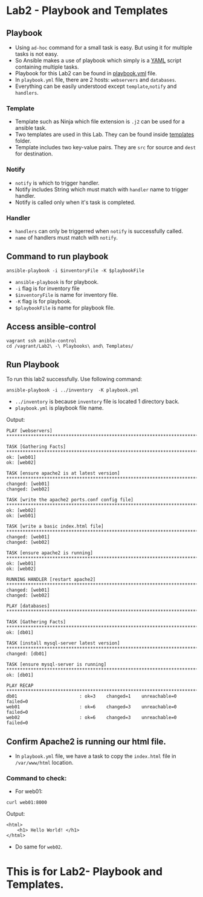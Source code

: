 # Lab2 - Playbook and Templates

## Playbook
- Using `ad-hoc` command for a small task is easy. But using it for multiple tasks is not easy.
- So Ansible makes a use of playbook which simply is a [YAML]() script containing multiple tasks.
- Playbook for this Lab2 can be found in [playbook.yml]() file.
- In `playbook.yml` file, there are 2 hosts: `webservers` and `databases`.
- Everything can be easily understood except `template`,`notify` and `handlers`. 

### Template
- Template such as Ninja which file extension is `.j2` can be used for a ansible task.
- Two templates are used in this Lab. They can be found inside [templates]() folder.
- Template includes two key-value pairs. They are `src` for source and `dest` for destination.

### Notify
- `notify` is which to trigger handler.
- Notify includes String which must match with `handler` name to trigger handler.
- Notify is called only when it's task is completed.

### Handler
- `handlers` can only be triggerred when `notify` is successfully called.
- `name` of handlers must match with `notify`. 



## Command to run playbook
```
ansible-playbook -i $inventoryFile -K $playbookFile
```
- `ansible-playbook` is for playbook.
- `-i` flag is for inventory file
- `$inventoryFile` is name for inventory file.
- `-K` flag is for playbook.
- `$playbookFile` is name for playbook file.

## Access ansible-control
```
vagrant ssh anible-control
cd /vagrant/Lab2\ -\ Playbooks\ and\ Templates/
```

## Run Playbook
To run this lab2 successfully. Use following command:
```
ansible-playbook -i ../inventory  -K playbook.yml
```
- `../inventory` is because `inventory` file is located 1 directory back.
- `playbook.yml` is playbook file name.

Output:
```
PLAY [webservers] ********************************************************************************************************************

TASK [Gathering Facts] ***************************************************************************************************************
ok: [web01]
ok: [web02]

TASK [ensure apache2 is at latest version] *******************************************************************************************
changed: [web01]
changed: [web02]

TASK [write the apache2 ports.conf config file] **************************************************************************************
ok: [web02]
ok: [web01]

TASK [write a basic index.html file] *************************************************************************************************
changed: [web01]
changed: [web02]                                                                                                                      
                                                                                                                                      
TASK [ensure apache2 is running] *****************************************************************************************************
ok: [web01]
ok: [web02]

RUNNING HANDLER [restart apache2] ****************************************************************************************************
changed: [web01]
changed: [web02]

PLAY [databases] *********************************************************************************************************************

TASK [Gathering Facts] ***************************************************************************************************************
ok: [db01]

TASK [install mysql-server latest version] *******************************************************************************************
changed: [db01]

TASK [ensure mysql-server is running] ************************************************************************************************
ok: [db01]

PLAY RECAP ***************************************************************************************************************************
db01                       : ok=3    changed=1    unreachable=0    failed=0   
web01                      : ok=6    changed=3    unreachable=0    failed=0   
web02                      : ok=6    changed=3    unreachable=0    failed=0
```

## Confirm Apache2 is running our html file.
- In `playbook.yml` file, we have a task to copy the `index.html` file in `/var/www/html` location.

### Command to check:
- For web01:
```
curl web01:8000
```
Output:
```
<html>
    <h1> Hello World! </h1>
</html>
```
- Do same for `web02`.



<h1>This is for Lab2- Playbook and Templates.</h1>